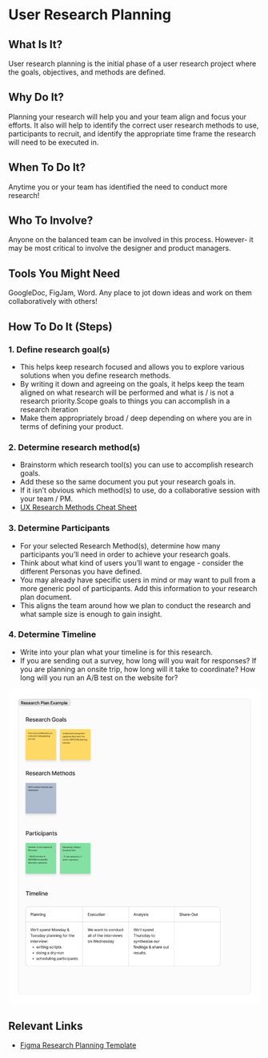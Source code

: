 # User Research Planning 

## What Is It? 
User research planning is the initial phase of a user research project where the goals, objectives, and methods are defined.

## Why Do It? 
Planning your research will help you and your team align and focus your efforts. It also will help to identify the correct user research methods to use, participants to recruit, and identify the appropriate time frame the research will need to be executed in. 

## When To Do It?
Anytime you or your team has identified the need to conduct more research! 

## Who To Involve?
Anyone on the balanced team can be involved in this process. However- it may be most critical to involve the designer and product managers. 

## Tools You Might Need
GoogleDoc, FigJam, Word. Any place to jot down ideas and work on them collaboratively with others! 

## How To Do It (Steps)
### 1. Define research goal(s)
  * This helps keep research focused and allows you to explore various solutions when you define research methods.
  * By writing it down and agreeing on the goals, it helps keep the team aligned on what research will be performed and what is / is not a research priority.Scope goals to things you can accomplish in a research iteration
  * Make them appropriately broad / deep depending on where you are in terms of defining your product.

### 2. Determine research method(s)
  * Brainstorm which research tool(s) you can use to accomplish research goals. 
  * Add these so the same document you put your research goals in.
  * If it isn’t obvious which method(s) to use, do a collaborative session with your team / PM.
  * [UX Research Methods Cheat Sheet](https://drive.google.com/file/d/1DReMpUXp921oLGcXw-dfGWJ9mFAEKTsW/view)

### 3. Determine Participants
  * For your selected Research Method(s), determine how many participants you’ll need in order to achieve your research goals.
  * Think about what kind of users you’ll want to engage - consider the different Personas you have defined.
  * You may already have specific users in mind or may want to pull from a more generic pool of participants. Add this information to your research plan document.
  * This aligns the team around how we plan to conduct the research and what sample size is enough to gain insight.

### 4. Determine Timeline
  * Write into your plan what your timeline is for this research. 
  * If you are sending out a survey, how long will you wait for responses? If you are planning an onsite trip, how long will it take to coordinate? How long will you run an A/B test on the website for?

![Image](../../../assets/ResearchPlanningExample.png) 

## Relevant Links
  * [Figma Research Planning Template](https://www.figma.com/file/XwZ4aZIkMDG4RDt2ZMMVPb/A-Product-Design-Process?type=whiteboard&node-id=154-1241&t=dTOhh0Rvn2QxAnVH-4)
